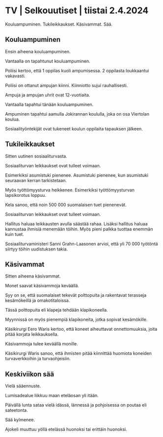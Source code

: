 # TV \| Selkouutiset \| tiistai 2.4.2024

Kouluampuminen. Tukileikkaukset. Käsivammat. Sää.

## Kouluampuminen

Ensin aiheena kouluampuminen.

Vantaalla on tapahtunut kouluampuminen.

Poliisi kertoo, että 1 oppilas kuoli ampumisessa. 2 oppilasta loukkaantui vakavasti.

Poliisi on ottanut ampujan kiinni. Kiinniotto sujui rauhallisesti.

Ampuja ja ampujan uhrit ovat 12-vuotiaita.

Vantaalla tapahtui tänään kouluampuminen.

Ampuminen tapahtui aamulla Jokirannan koululla, joka on osa Viertolan koulua.

Sosiaalityöntekijät ovat tukeneet koulun oppilaita tapauksen jälkeen.

## Tukileikkaukset

Sitten uutinen sosiaaliturvasta.

Sosiaaliturvan leikkaukset ovat tulleet voimaan.

Esimerkiksi asumistuki pienenee. Asumistuki pienenee, kun asumistuki seuraavan kerran tarkistetaan.

Myös työttömyysturva heikkenee. Esimerkiksi työttömyysturvan lapsikorotus loppuu.

Kela sanoo, että noin 500 000 suomalaisen tuet pienenevät.

Sosiaaliturvan leikkaukset ovat tulleet voimaan.

Hallitus haluaa leikkausten avulla säästää rahaa. Lisäksi hallitus haluaa kannustaa ihmisiä menemään töihin. Myös pieni palkka tuottaa enemmän kuin tuet.

Sosiaaliturvaministeri Sanni Grahn-Laasonen arvioi, että yli 70 000 työtöntä siirtyy töihin uudistuksen takia.

## Käsivammat

Sitten aiheena käsivammat.

Monet saavat käsivammoja keväällä.

Syy on se, että suomalaiset tekevät polttopuita ja rakentavat terasseja kesämökeillä ja omakotitaloissa.

Tässä polttopuita eli klapeja tehdään klapikoneella.

Myynnissä on myös pienempiä klapikoneita, jotka sopivat kesämökille.

Käsikirurgi Eero Waris kertoo, että koneet aiheuttavat onnettomuuksia, joita pitää korjata leikkauksella.

Käsivammoja tulee keväällä monille.

Käsikirurgi Waris sanoo, että ihmisten pitää kiinnittää huomiota koneiden turvaverkkoihin ja turvaohjeisiin.

## Keskiviikon sää

Vielä sääennuste.

Lumisadealue liikkuu maan eteläosan yli itään.

Päivällä lunta sataa vielä idässä, lännessä ja pohjoisessa on poutaa eli sateetonta.

Sää kylmenee.

Ajokeli muuttuu yöllä etelässä huonoksi tai erittäin huonoksi.

